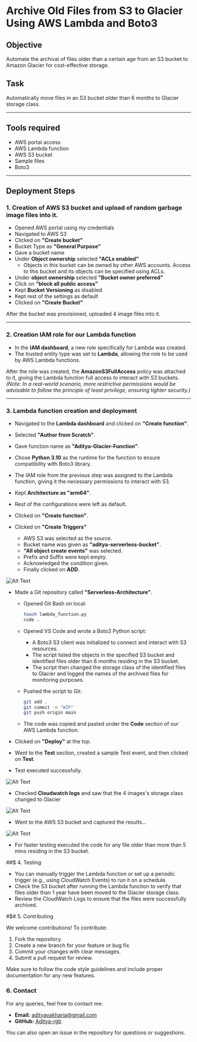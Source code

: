 # Archive Old Files from S3 to Glacier Using AWS Lambda and Boto3


## Objective
Automate the archival of files older than a certain age from an S3 bucket to Amazon Glacier for cost-effective storage.

## Task
Automatically move files in an S3 bucket older than 6 months to Glacier storage class.

---

## Tools required
- AWS portal access
- AWS Lambda function
- AWS S3 bucket
- Sample files
- Boto3

---

## Deployment Steps

### 1. Creation of AWS S3 bucket and upload of random garbage image files into it.
- Opened AWS portal using my credentials
- Navigated to AWS S3
- Clicked on **"Create bucket"**
- Bucket Type as **"General Purpose"**
- Gave a bucket name
- Under **Object ownership** selected **"ACLs enabled"** 
    - Objects in this bucket can be owned by other AWS accounts. Access to this bucket and its objects can be specified using ACLs.
- Under **object ownership** selected **"Bucket owner preferred"**
- Click on **"block all public access"**
- Kept **Bucket Versioning** as disabled
- Kept rest of the settings as default 
- Clicked on **"Create Bucket"**

After the bucket was provisioned, uploaded 4 image files into it.

---

### 2. Creation IAM role for our Lambda function
- In the **IAM dashboard**, a new role specifically for Lambda was created.  
- The trusted entity type was set to **Lambda**, allowing the role to be used by AWS Lambda functions.

After the role was created, the **AmazonS3FullAccess** policy was attached to it, giving the Lambda function full access to interact with S3 buckets.  
*(Note: In a real-world scenario, more restrictive permissions would be advisable to follow the principle of least privilege, ensuring tighter security.)*

---

### 3. Lambda function creation and deployment 

- Navigated to the **Lambda dashboard** and clicked on **"Create function"**.
- Selected **"Author from Scratch"**.
- Gave function name as **"Aditya-Glacier-Function"**.
- Chose **Python 3.10** as the runtime for the function to ensure compatibility with Boto3 library.
- The IAM role from the previous step was assigned to the Lambda function, giving it the necessary permissions to interact with S3.
- Kept **Architecture as "arm64"**.
- Rest of the configurations were left as default.
- Clicked on **"Create function"**.

- Clicked on **"Create Triggers"**
    - AWS S3 was selected as the source.
    - Bucket name was given as **"aditya-serverless-bucket"**.
    - **"All object create events"** was selected.
    - Prefix and Suffix were kept empty.
    - Acknowledged the condition given.
    - Finally clicked on **ADD**.

![Alt Text](/2-Archive-Old-Files-from-S3-to-Glacier-Using-AWS-Lambda-and-Boto3/images/GL-Function-flow.JPG)


- Made a Git repository called **"Serverless-Architecture"**.
    - Opened Git Bash on local:
      ```bash
      touch lambda_function.py
      code .
      ```
    - Opened VS Code and wrote a Boto3 Python script:
    
      - A Boto3 S3 client was initialized to connect and interact with S3 resources.
      - The script listed the objects in the specified S3 bucket and identified files older than 6 months residing in the S3 bucket.
      - The script then changed the storage class of the identified files to Glacier and logged the names of the archived files for monitoring purposes.
    
    - Pushed the script to Git:
      ```bash
      git add .
      git commit -m "WIP"
      git push origin main
      ```

    - The code was copied and pasted under the **Code** section of our AWS Lambda function.
 
- Clicked on **"Deploy"** at the top.
- Went to the **Test** section, created a sample Test event, and then clicked on **Test**.
- Test executed successfully.

![Alt Text](/2-Archive-Old-Files-from-S3-to-Glacier-Using-AWS-Lambda-and-Boto3/images/GA-TEST-Success.JPG)

- Checked **Cloudwatch logs** and saw that the 4 images's storage class changed to Glacier

![Alt Text](/2-Archive-Old-Files-from-S3-to-Glacier-Using-AWS-Lambda-and-Boto3/images/GA-cloudwatch-log.JPG)

- Went to the AWS S3 bucket and captured the results...


![Alt Text](/2-Archive-Old-Files-from-S3-to-Glacier-Using-AWS-Lambda-and-Boto3/images/GA-Bucket-class.JPG)


- For faster testing executed the code for any file older than more than 5 mins residing in the S3 bucket.


##$ 4. Testing

- You can manually trigger the Lambda function or set up a periodic trigger (e.g., using CloudWatch Events) to run it on a schedule.
- Check the S3 bucket after running the Lambda function to verify that files older than 1 year have been moved to the Glacier storage class.
- Review the CloudWatch Logs to ensure that the files were successfully archived.


#$# 5. Contributing

We welcome contributions! To contribute:

1. Fork the repository.
2. Create a new branch for your feature or bug fix.
3. Commit your changes with clear messages.
4. Submit a pull request for review.

Make sure to follow the code style guidelines and include proper documentation for any new features.


### 6. Contact

For any queries, feel free to contact me:

- **Email:** adityavakharia@gmail.com
- **GitHub:** [Aditya-rgb](https://github.com/Aditya-rgb/Serverless-Architecture)

You can also open an issue in the repository for questions or suggestions.
